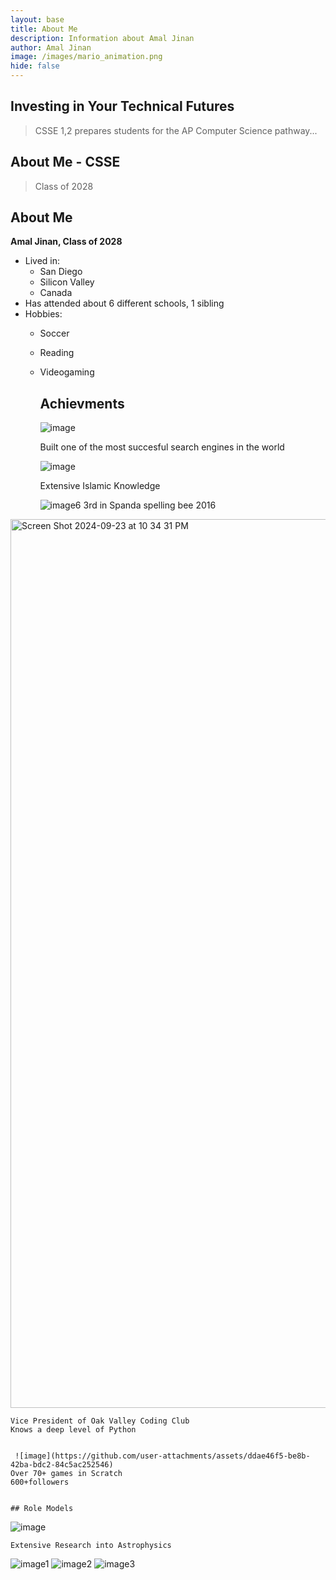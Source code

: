 ```yaml
---
layout: base
title: About Me
description: Information about Amal Jinan
author: Amal Jinan
image: /images/mario_animation.png
hide: false
---
```


## Investing in Your Technical Futures

> CSSE 1,2 prepares students for the AP Computer Science pathway...

## About Me - CSSE

> Class of 2028

## About Me
**Amal Jinan, Class of 2028**

- Lived in:
  - San Diego
  - Silicon Valley
  - Canada
- Has attended about 6 different schools, 1 sibling
- Hobbies:
  - Soccer
  - Reading
  - Videogaming
    ## Achievments

     ![image](https://github.com/user-attachments/assets/3f69d0e0-44e6-4c32-8d22-dbeac0c359d3)
  
    Built one of the most succesful search engines in the world


    ![image](https://github.com/user-attachments/assets/7a466fa1-5494-4fe9-a620-d70aed9bb569)
    
    Extensive Islamic Knowledge

     ![image](https://github.com/user-attachments/assets/e54a18f1-7ebc-44b8-9ac1-aabd001d8964)6
    3rd in Spanda spelling bee 2016


<img width="1422" alt="Screen Shot 2024-09-23 at 10 34 31 PM" src="https://github.com/user-attachments/assets/5a5cb8c9-4ea1-492d-be0d-bb621e90488d">

    Vice President of Oak Valley Coding Club
    Knows a deep level of Python


     ![image](https://github.com/user-attachments/assets/ddae46f5-be8b-42ba-bdc2-84c5ac252546)
    Over 70+ games in Scratch
    600+followers


    ## Role Models

  
![image](https://github.com/user-attachments/assets/1662b9a3-1a02-4045-98ff-128067667f46)
   
    Extensive Research into Astrophysics




![image1](https://github.com/user-attachments/assets/8e7e0410-0850-4c60-ad49-dcbdbdcdb64e)
![image2](https://github.com/user-attachments/assets/fe63f52c-9044-4e0d-ba56-3dd01eb2e307)
![image3](https://github.com/user-attachments/assets/04037765-8b57-449f-91bf-08ca64c67c22)

<script src="https://utteranc.es/client.js"
        repo="AmalJinan/Amal_2025"
        issue-term="pathname"
        theme="github-light"
        crossorigin="anonymous" async>
</script>
